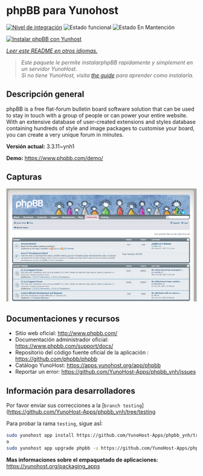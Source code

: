 <!--
Este archivo README esta generado automaticamente<https://github.com/YunoHost/apps/tree/master/tools/readme_generator>
No se debe editar a mano.
-->

# phpBB para Yunohost

[![Nivel de integración](https://dash.yunohost.org/integration/phpbb.svg)](https://ci-apps.yunohost.org/ci/apps/phpbb/) ![Estado funcional](https://ci-apps.yunohost.org/ci/badges/phpbb.status.svg) ![Estado En Mantención](https://ci-apps.yunohost.org/ci/badges/phpbb.maintain.svg)

[![Instalar phpBB con Yunhost](https://install-app.yunohost.org/install-with-yunohost.svg)](https://install-app.yunohost.org/?app=phpbb)

*[Leer este README en otros idiomas.](./ALL_README.md)*

> *Este paquete le permite instalarphpBB rapidamente y simplement en un servidor YunoHost.*  
> *Si no tiene YunoHost, visita [the guide](https://yunohost.org/install) para aprender como instalarla.*

## Descripción general

phpBB is a free flat-forum bulletin board software solution that can be used to stay in touch with a group of people or can power your entire website. With an extensive database of user-created extensions and styles database containing hundreds of style and image packages to customise your board, you can create a very unique forum in minutes.


**Versión actual:** 3.3.11~ynh1

**Demo:** <https://www.phpbb.com/demo/>

## Capturas

![Captura de phpBB](./doc/screenshots/screenshot.png)

## Documentaciones y recursos

- Sitio web oficial: <http://www.phpbb.com/>
- Documentación administrador oficial: <https://www.phpbb.com/support/docs/>
- Repositorio del código fuente oficial de la aplicación : <https://github.com/phpbb/phpbb>
- Catálogo YunoHost: <https://apps.yunohost.org/app/phpbb>
- Reportar un error: <https://github.com/YunoHost-Apps/phpbb_ynh/issues>

## Información para desarrolladores

Por favor enviar sus correcciones a la [`branch testing`](https://github.com/YunoHost-Apps/phpbb_ynh/tree/testing

Para probar la rama `testing`, sigue asÍ:

```bash
sudo yunohost app install https://github.com/YunoHost-Apps/phpbb_ynh/tree/testing --debug
o
sudo yunohost app upgrade phpbb -u https://github.com/YunoHost-Apps/phpbb_ynh/tree/testing --debug
```

**Mas informaciones sobre el empaquetado de aplicaciones:** <https://yunohost.org/packaging_apps>
